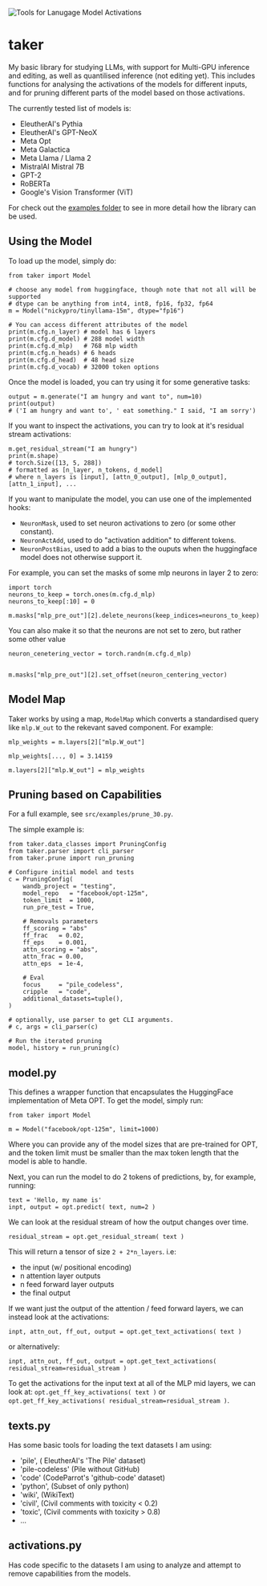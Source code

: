 ![Tools for Lanugage Model Activations](https://github.com/nickypro/taker)

# taker

My basic library for studying LLMs, with support for Multi-GPU inference and
editing, as well as quantilised inference (not editing yet).
This includes functions for analysing the activations of the models for
different inputs, and for pruning different parts of the model based on those
activations.

The currently tested list of models is:
- EleutherAI's Pythia
- EleutherAI's GPT-NeoX
- Meta Opt
- Meta Galactica
- Meta Llama / Llama 2
- MistralAI Mistral 7B
- GPT-2
- RoBERTa
- Google's Vision Transformer (ViT)

For check out the [examples folder](https://github.com/nickypro/separability/blob/main/examples) to see in more detail how the library can be used.

## Using the Model

To load up the model, simply do:
```
from taker import Model

# choose any model from huggingface, though note that not all will be supported
# dtype can be anything from int4, int8, fp16, fp32, fp64
m = Model("nickypro/tinyllama-15m", dtype="fp16")

# You can access different attributes of the model
print(m.cfg.n_layer) # model has 6 layers
print(m.cfg.d_model) # 288 model width
print(m.cfg.d_mlp)   # 768 mlp width
print(m.cfg.n_heads) # 6 heads
print(m.cfg.d_head)  # 48 head size
print(m.cfg.d_vocab) # 32000 token options
```

Once the model is loaded, you can try using it for some generative tasks:
```
output = m.generate("I am hungry and want to", num=10)
print(output)
# ('I am hungry and want to', ' eat something." I said, "I am sorry')
```

If you want to inspect the activations, you can try to look at it's residual stream activations:
```
m.get_residual_stream("I am hungry")
print(m.shape)
# torch.Size([13, 5, 288])
# formatted as [n_layer, n_tokens, d_model]
# where n_layers is [input], [attn_0_output], [mlp_0_output], [attn_1_input], ...
```

If you want to manipulate the model, you can use one of the implemented hooks:
- `NeuronMask`, used to set neuron activations to zero (or some other constant).
- `NeuronActAdd`, used to do "activation addition" to different tokens.
- `NeuronPostBias`, used to add a bias to the ouputs when the huggingface model does not otherwise support it.

For example, you can set the masks of some mlp neurons in layer 2 to zero:
```
import torch
neurons_to_keep = torch.ones(m.cfg.d_mlp)
neurons_to_keep[:10] = 0

m.masks["mlp_pre_out"][2].delete_neurons(keep_indices=neurons_to_keep)
```

You can also make it so that the neurons are not set to zero, but rather some other value
```
neuron_cenetering_vector = torch.randn(m.cfg.d_mlp)


m.masks["mlp_pre_out"][2].set_offset(neuron_centering_vector)
```


## Model Map

Taker works by using a map, `ModelMap` which converts a standardised query like `mlp.W_out` to
the rekevant saved component. For example:
```
mlp_weights = m.layers[2]["mlp.W_out"]

mlp_weights[..., 0] = 3.14159

m.layers[2]["mlp.W_out"] = mlp_weights
```


## Pruning based on Capabilities

For a full example, see `src/examples/prune_30.py`.

The simple example is:
```
from taker.data_classes import PruningConfig
from taker.parser import cli_parser
from taker.prune import run_pruning

# Configure initial model and tests
c = PruningConfig(
    wandb_project = "testing",
    model_repo   = "facebook/opt-125m",
    token_limit  = 1000,
    run_pre_test = True,

    # Removals parameters
    ff_scoring = "abs"
    ff_frac   = 0.02,
    ff_eps    = 0.001,
    attn_scoring = "abs",
    attn_frac = 0.00,
    attn_eps  = 1e-4,

    # Eval
    focus     = "pile_codeless",
    cripple   = "code",
    additional_datasets=tuple(),
)

# optionally, use parser to get CLI arguments.
# c, args = cli_parser(c)

# Run the iterated pruning
model, history = run_pruning(c)

```

## model.py
This defines a wrapper function that encapsulates the HuggingFace implementation of Meta OPT.
To get the model, simply run:

```
from taker import Model

m = Model("facebook/opt-125m", limit=1000)
```

Where you can provide any of the model sizes that are pre-trained for OPT, and the token limit must be smaller than the max token length that the model is able to handle.

Next, you can run the model to do 2 tokens of predictions, by, for example, running:
```
text = 'Hello, my name is'
inpt, output = opt.predict( text, num=2 )
```

We can look at the residual stream of how the output changes over time.
```
residual_stream = opt.get_residual_stream( text )
```
This will return a tensor of size `2 + 2*n_layers`.
i.e:
- the input (w/ positional encoding)
- n attention layer outputs
- n feed forward layer outputs
- the final output

If we want just the output of the attention / feed forward layers, we can instead look at the activations:
```
inpt, attn_out, ff_out, output = opt.get_text_activations( text )
```
or alternatively:
```
inpt, attn_out, ff_out, output = opt.get_text_activations( residual_stream=residual_stream )
```

To get the activations for the input text at all of the MLP mid layers, we can look at:
`opt.get_ff_key_activations( text )` or `opt.get_ff_key_activations( residual_stream=residual_stream )`.

## texts.py
Has some basic tools for loading the text datasets I am using:
- 'pile', ( EleutherAI's 'The Pile' dataset)
- 'pile-codeless' (Pile without GitHub)
- 'code' (CodeParrot's 'github-code' dataset)
- 'python', (Subset of only python)
- 'wiki', (WikiText)
- 'civil', (Civil comments with toxicity < 0.2)
- 'toxic', (Civil comments with toxicity > 0.8)
- ...

## activations.py
Has code specific to the datasets I am using to analyze and attempt to remove capabilities from the models.

